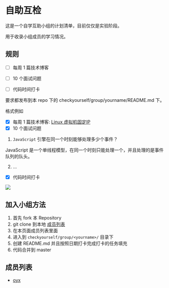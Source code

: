 # 自助互检

这是一个自学互助小组的计划清单，目前仅仅是实验阶段。

用于收录小组成员的学习情况。

## 规则

- [ ] 每周 1 篇技术博客
- [ ] 10 个面试问题
- [ ] 代码时间打卡


要求都发布到本 repo 下的 checkyourself/group/yourname/README.md 下。

格式例如

- [x] 每周 1 篇技术博客: [Linux 虚拟机固定IP](https://adameta.top/archives/LinuxStaticIP.html)
- [x] 10 个面试问题
1. `JavaScript` 引擎在同一个时刻能够处理多少个事件？

JavaScript 是一个单线程模型，在同一个时刻只能处理一个，并且处理的是事件队列的队头。

2. ...

- [x] 代码时间打卡

![](https://gitee.com/adameta/img/raw/master/1596179827_20200731151656939_21987.png)




## 加入小组方法

1. 首先 fork 本 Repository
2. git clone 到本地 [成员列表](checkyourself\README.md\##成员列表)
3. 在本页面成员列表里面
4. 进入到 `checkyourself/group/<yourname>/` 目录下
5. 创建 README.md 并且按照日期打卡完成打卡的任务填充
6. 代码合并到 master

## 成员列表

* [oyx](checkyourself\group\oyx\README.md)